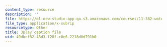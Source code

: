 ```yaml
---
content_type: resource
description: ''
file: https://ol-ocw-studio-app-qa.s3.amazonaws.com/courses/11-382-water-diplomacy-spring-2021/49dbcf8243d3f28fc0e62218d0d791b0_uRJFjEXhOPw.srt
file_type: application/x-subrip
resourcetype: Other
title: 3play caption file
uid: 49dbcf82-43d3-f28f-c0e6-2218d0d791b0
---
```

